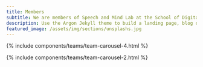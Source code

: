 ```yaml
---
title: Members
subtitle: We are members of Speech and Mind Lab at the School of Digital Humanities and Computational Social Sciences and the Graduate School of Culture Technology, KAIST.
description: Use the Argon Jekyll theme to build a landing page, blog or complete website.
featured_image: /assets/img/sections/unsplashs.jpg
---
```







<!--```components/teams/team-carousel-4.html ```-->
{% include components/teams/team-carousel-4.html %}


<!--```components/teams/team-carousel-2.html ```-->
{% include components/teams/team-carousel-2.html %}


<!--
---
```components/teams/team-carousel-3.html ```
{% include components/teams/team-carousel-3.html %}

---
```components/teams/team-carousel-1.html ```
{% include components/teams/team-carousel-1.html %}
-->
